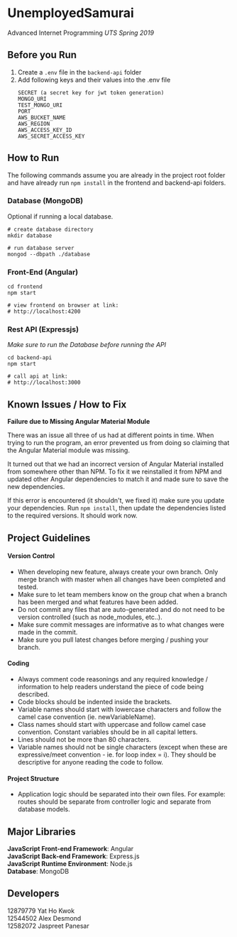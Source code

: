 # UnemployedSamurai

Advanced Internet Programming
<i>UTS Spring 2019</i>

## Before you Run

1. Create a `.env` file in the `backend-api` folder
2. Add following keys and their values into the .env file
   ```
   SECRET (a secret key for jwt token generation)
   MONGO_URI
   TEST_MONGO_URI
   PORT
   AWS_BUCKET_NAME
   AWS_REGION
   AWS_ACCESS_KEY_ID
   AWS_SECRET_ACCESS_KEY
   ```

## How to Run

The following commands assume you are already in the project root folder and have already run `npm install` in the frontend and backend-api folders.

### Database (MongoDB)

Optional if running a local database.

```
# create database directory
mkdir database

# run database server
mongod --dbpath ./database
```

### Front-End (Angular)

```
cd frontend
npm start

# view frontend on browser at link:
# http://localhost:4200
```

### Rest API (Expressjs)

_Make sure to run the Database before running the API_

```
cd backend-api
npm start

# call api at link:
# http://localhost:3000
```

## Known Issues / How to Fix

**Failure due to Missing Angular Material Module**

There was an issue all three of us had at different points in time.
When trying to run the program, an error prevented us from doing so claiming that the Angular Material module was missing.

It turned out that we had an incorrect version of Angular Material installed from somewhere other than NPM.
To fix it we reinstalled it from NPM and updated other Angular dependencies to match it and made sure to save the new dependencies.

If this error is encountered (it shouldn't, we fixed it) make sure you update your dependencies.
Run `npm install`, then update the dependencies listed to the required versions. It should work now.

## Project Guidelines

#### Version Control

- When developing new feature, always create your own branch. Only merge branch with master when all changes have been completed and tested.
- Make sure to let team members know on the group chat when a branch has been merged and what features have been added.
- Do not commit any files that are auto-generated and do not need to be version controlled (such as node_modules, etc..).
- Make sure commit messages are informative as to what changes were made in the commit.
- Make sure you pull latest changes before merging / pushing your branch.

#### Coding

- Always comment code reasonings and any required knowledge / information to help readers understand the piece of code being described.
- Code blocks should be indented inside the brackets.
- Variable names should start with lowercase characters and follow the camel case convention (ie. newVariableName).
- Class names should start with uppercase and follow camel case convention. Constant variables should be in all capital letters.
- Lines should not be more than 80 characters.
- Variable names should not be single characters (except when these are expressive/meet convention - ie. for loop index = i). They should be descriptive for anyone reading the code to follow.

#### Project Structure

- Application logic should be separated into their own files. For example: routes should be separate from controller logic and separate from database models.

## Major Libraries

**JavaScript Front-end Framework**: Angular<br>
**JavaScript Back-end Framework**: Express.js<br>
**JavaScript Runtime Environment**: Node.js<br>
**Database**: MongoDB

## Developers

12879779 Yat Ho Kwok<br>
12544502 Alex Desmond<br>
12582072 Jaspreet Panesar<br>
